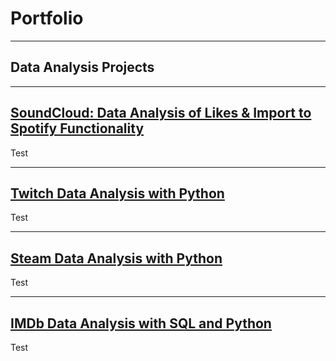 # Portfolio

---

## Data Analysis Projects

---

[SoundCloud: Data Analysis of Likes & Import to Spotify Functionality](https://nbviewer.jupyter.org/github/kaichang1/SoundCloud/blob/master/SoundCloud.ipynb)
---
Test

---
[Twitch Data Analysis with Python](https://nbviewer.jupyter.org/github/kaichang1/Twitch/blob/master/Twitch.ipynb)
---
Test

---
[Steam Data Analysis with Python](https://nbviewer.jupyter.org/github/kaichang1/Steam/blob/master/Steam.ipynb)
---
Test

---
[IMDb Data Analysis with SQL and Python](https://nbviewer.jupyter.org/github/kaichang1/IMDb-SQL/blob/master/IMDb.ipynb)
---
Test
